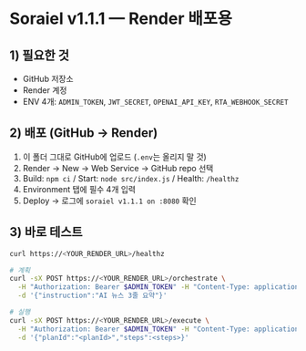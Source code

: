 # Soraiel v1.1.1 — Render 배포용

## 1) 필요한 것
- GitHub 저장소
- Render 계정
- ENV 4개: `ADMIN_TOKEN`, `JWT_SECRET`, `OPENAI_API_KEY`, `RTA_WEBHOOK_SECRET`

## 2) 배포 (GitHub → Render)
1. 이 폴더 그대로 GitHub에 업로드 (`.env`는 올리지 말 것)
2. Render → New → Web Service → GitHub repo 선택
3. Build: `npm ci`  /  Start: `node src/index.js`  /  Health: `/healthz`
4. Environment 탭에 필수 4개 입력
5. Deploy → 로그에 `soraiel v1.1.1 on :8080` 확인

## 3) 바로 테스트
```bash
curl https://<YOUR_RENDER_URL>/healthz

# 계획
curl -sX POST https://<YOUR_RENDER_URL>/orchestrate \
  -H "Authorization: Bearer $ADMIN_TOKEN" -H "Content-Type: application/json" \
  -d '{"instruction":"AI 뉴스 3줄 요약"}'

# 실행
curl -sX POST https://<YOUR_RENDER_URL>/execute \
  -H "Authorization: Bearer $ADMIN_TOKEN" -H "Content-Type: application/json" \
  -d '{"planId":"<planId>","steps":<steps>}'
